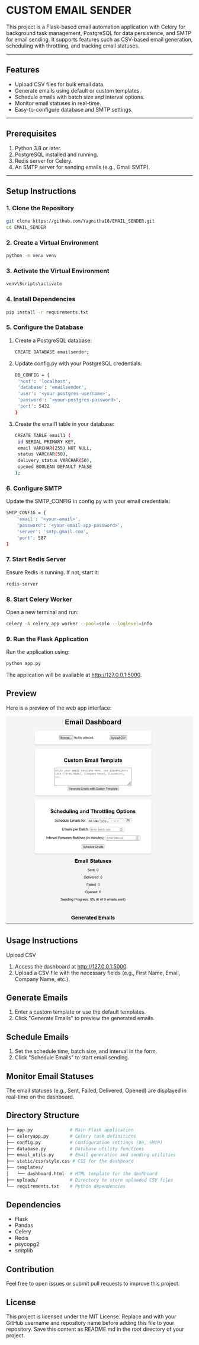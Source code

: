 # CUSTOM EMAIL SENDER
This project is a Flask-based email automation application with Celery for background task management, PostgreSQL for data persistence, and SMTP for email sending. It supports features such as CSV-based email generation, scheduling with throttling, and tracking email statuses.

---

## Features
- Upload CSV files for bulk email data.
- Generate emails using default or custom templates.
- Schedule emails with batch size and interval options.
- Monitor email statuses in real-time.
- Easy-to-configure database and SMTP settings.

---

## Prerequisites
1. Python 3.8 or later.
2. PostgreSQL installed and running.
3. Redis server for Celery.
4. An SMTP server for sending emails (e.g., Gmail SMTP).

---

## Setup Instructions

### 1. Clone the Repository
```bash
git clone https://github.com/Yagnitha18/EMAIL_SENDER.git
cd EMAIL_SENDER
```
### 2. Create a Virtual Environment
```bash
python -m venv venv
```
### 3. Activate the Virtual Environment
```bash
venv\Scripts\activate
```
### 4. Install Dependencies
```bash
pip install -r requirements.txt
```
### 5. Configure the Database
1. Create a PostgreSQL database:
   ```bash
   CREATE DATABASE emailsender;
   ```
2. Update config.py with your PostgreSQL credentials:
   ```bash
   DB_CONFIG = {
    'host': 'localhost',
    'database': 'emailsender',
    'user': '<your-postgres-username>',
    'password': '<your-postgres-password>',
    'port': 5432
   }
   ```
3. Create the email1 table in your database:
   ```bash
   CREATE TABLE email1 (
    id SERIAL PRIMARY KEY,
    email VARCHAR(255) NOT NULL,
    status VARCHAR(50),
    delivery_status VARCHAR(50),
    opened BOOLEAN DEFAULT FALSE
   );
   ```
### 6. Configure SMTP
Update the SMTP_CONFIG in config.py with your email credentials:
```bash
SMTP_CONFIG = {
    'email': '<your-email>',
    'password': '<your-email-app-password>',
    'server': 'smtp.gmail.com',
    'port': 587
}
```
### 7. Start Redis Server
Ensure Redis is running. If not, start it:
```bash
redis-server
```
### 8.  Start Celery Worker
Open a new terminal and run:
```bash
celery -A celery_app worker --pool=solo --loglevel=info
```
### 9. Run the Flask Application
Run the application using:
```bash
python app.py
```
The application will be available at http://127.0.0.1:5000.
## Preview

Here is a preview of the web app interface:

![Web App Preview](assets/Email.jpg)

## Usage Instructions
Upload CSV
1. Access the dashboard at http://127.0.0.1:5000.
2. Upload a CSV file with the necessary fields (e.g., First Name, Email, Company Name, etc.).

## Generate Emails
1. Enter a custom template or use the default templates.
2. Click "Generate Emails" to preview the generated emails.

## Schedule Emails
1. Set the schedule time, batch size, and interval in the form.
2. Click "Schedule Emails" to start email sending.

## Monitor Email Statuses
The email statuses (e.g., Sent, Failed, Delivered, Opened) are displayed in real-time on the dashboard.

## Directory Structure
```bash
├── app.py              # Main Flask application
├── celeryapp.py        # Celery task definitions
├── config.py           # Configuration settings (DB, SMTP)
├── database.py         # Database utility functions
├── email_utils.py      # Email generation and sending utilities
├── static/css/style.css # CSS for the dashboard
├── templates/
│   └── dashboard.html  # HTML template for the dashboard
├── uploads/            # Directory to store uploaded CSV files
└── requirements.txt    # Python dependencies
```

## Dependencies
- Flask
- Pandas
- Celery
- Redis
- psycopg2
- smtplib

## Contribution
Feel free to open issues or submit pull requests to improve this project.

## License
This project is licensed under the MIT License.
Replace <your-username> and <your-repository-name> with your GitHub username and repository name before adding this file to your repository. Save this content as README.md in the root directory of your project.
